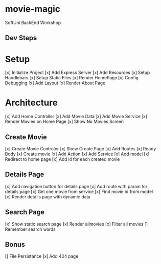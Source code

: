 # movie-magic
SoftUni BackEnd Workshop


## Dev Steps

# Setup
[x] Initialize Project
[x] Add Express Server
[x] Add Resources
[x] Setup Handlebars
[x] Setup Static Files
[x] Render HomePage
[x] Config Debugging
[x] Add Layout
[x] Render About Page

# Architecture
[x] Add Home Controller
[x] Add Movie Data
[x] Add Movie Service
[x] Render Movies on Home Page
[x] Show No Movies Screen

## Create Movie
[x] Create Movie Controler
[x] Show Create Page
[x] Add Routes
[x] Ready Body
[x] Create movie
 [x] Add Action
 [x] Add Service
 [x] Add model
[x] Redirect to home page
[x] Add id for each created movie

## Details Page
[x] Add navigation button for details page
[x] Add route with param for details page
[x] Get one movie from service
[x] Find movie id from model
[x] Render details page with dynamic data
## Search Page
[x] Show static search page
[x] Render allmovies
[x] Filter all movies
[] Remember search words
## Bonus 
[] File Persistance
[x] Add 404 page